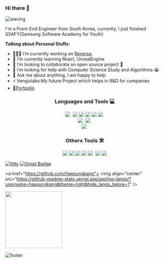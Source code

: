 ### Hi there 👋

![waving](https://capsule-render.vercel.app/api?type=waving&height=250&text=HaeSung%20Kang&fontAlign=50&fontAlignY=40&desc=Collaborative%20Front-end%20Engineer&descSize=20&descAlign=60&color=gradient)

I'm a Front-End Engineer from South Korea, currently, I just finished SSAFY(Samsung Software Academy for Youth)

**Talking about Personal Stuffs:**
- 👨🏽‍💻 I’m currently working on [Reverse]();
- 🌱 I’m currently learning React, UnrealEngine 
- 👯 I’m looking to collaborate on open source project 🤝
- 🤔 I’m looking for help with Computer Science Study and Algorithms 😭
- 💬 Ask me about anything, I am happy to help
- ⚡️ Vengixlabs:My future Project which helps in R&D for companies
- 📝[Portpolio]()


<h3 align="center"> Languages and Tools 💻 </h3>

<p align="center">
  <img src="https://img.shields.io/badge/Javascript-ffb13b?style=flat-square&logo=javascript&logoColor=white"/></a>&nbsp 
    <img src="https://img.shields.io/badge/Vue.js-64B587?style=flat-square&logo=Vue.js&logoColor=white"/>
        <img src="https://img.shields.io/badge/HTML5-E34F26?style=flat-square&logo=HTML5&logoColor=white"/>
    <img src="https://img.shields.io/badge/css-1572B6?style=flat-square&logo=css3&logoColor=white"/>
    <img src="https://img.shields.io/badge/scss-CC6699?style=flat-square&logo=Sass&logoColor=white"/>
  <img src="https://img.shields.io/badge/css-1572B6?style=flat-square&logo=css3&logoColor=white"/></a>&nbsp 
  
  <br>
   <img src="https://img.shields.io/badge/Python-3766AB?style=flat-square&logo=Python&logoColor=white"/></a>&nbsp 
  <img src="https://img.shields.io/badge/Django-092E20?style=flat-square&logo=Django&logoColor=white"/></a>&nbsp 
  <br>
<img src="https://img.shields.io/badge/Unity-000000?style=flat-square&logo=Unity&logoColor=white"/></a>&nbsp 
  
</p>

<h3 align="center"> Others Tools 🛠</h3>

<p align="center">
    <img src="https://img.shields.io/badge/Notion-000000?style=flat-square&logo=Notion&logoColor=white"/> <img src="https://img.shields.io/badge/Jira-0052CC?style=flat-square&logo=Jira&logoColor=white"/> 
    <img src="https://img.shields.io/badge/Git-F05032?style=flat-square&logo=Git&logoColor=white"/>
    <img src="https://img.shields.io/badge/GitLab-FCA121?style=flat-square&logo=GitLab&logoColor=white"/>
    <img src="https://img.shields.io/badge/PremierePro-9999FF?style=flat-square&logo=Adobe%20Premiere%20Pro&logoColor=white"/></a>&nbsp
    <img src="https://img.shields.io/badge/After Effects-01015B?style=flat-square&logo=Adobe%20After%20Effects&logoColor=white"/>
    <img src="https://img.shields.io/badge/PowerPoint-B7472A?style=flat-square&logo=Microsoft%20PowerPoint&logoColor=white"/>

</p>

<p align="center">

[![Hits](https://hits.seeyoufarm.com/api/count/incr/badge.svg?url=https%3A%2F%2Fgithub.com%2FHaesungkang&count_bg=%23FFD5D5&title_bg=%23FF7575&icon=github.svg&icon_color=%23FFFFFF&title=VISIT&edge_flat=false)](https://hits.seeyoufarm.com)
[![Gmail Badge](https://img.shields.io/badge/Gmail-d14836?style=flat-square&logo=Gmail&logoColor=white&link=mailto:kangs940909@gmail.com)](mailto:kangs940909@gmail.com)
</p>

<a href=”https://github.com/Haesungkang">
 <img align=”center” src=”https://github-readme-stats.vercel.app/api/top-langs/?username=haesungkang&theme=light&hide_langs_below=1" />
</a>




<img height="180em" src="https://github-readme-stats.vercel.app/api?username=Haesungkang&show_icons=true&hide_border=true&&count_private=true&include_all_commits=true" />

![footer](https://capsule-render.vercel.app/api?type=waving&&color=gradient&height=100&section=footer&fontSize=90)

